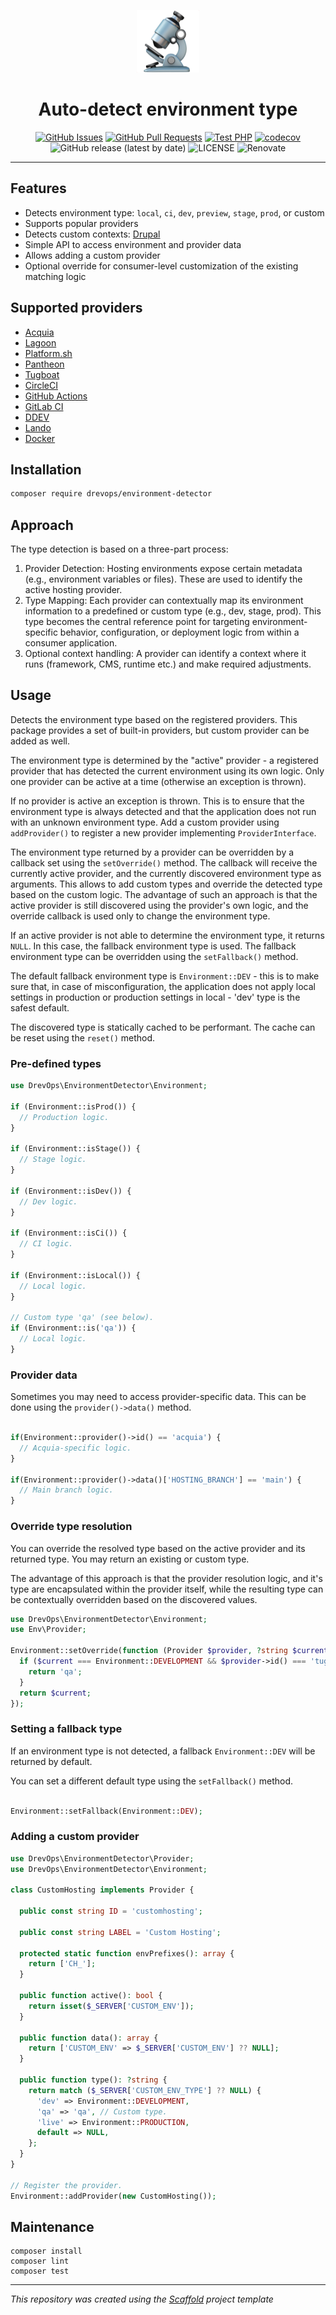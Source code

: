<p align="center">
  <a href="" rel="noopener">
  <img width=100px height=100px src="logo.png" alt="Environment Detector"></a>
</p>

<h1 align="center">Auto-detect environment type</h1>

<div align="center">

[![GitHub Issues](https://img.shields.io/github/issues/drevops/environment-detector.svg)](https://github.com/drevops/environment-detector/issues)
[![GitHub Pull Requests](https://img.shields.io/github/issues-pr/drevops/environment-detector.svg)](https://github.com/drevops/environment-detector/pulls)
[![Test PHP](https://github.com/drevops/environment-detector/actions/workflows/test-php.yml/badge.svg)](https://github.com/drevops/environment-detector/actions/workflows/test-php.yml)
[![codecov](https://codecov.io/gh/drevops/environment-detector/graph/badge.svg?token=7WEB1IXBYT)](https://codecov.io/gh/drevops/environment-detector)
![GitHub release (latest by date)](https://img.shields.io/github/v/release/drevops/environment-detector)
![LICENSE](https://img.shields.io/github/license/drevops/environment-detector)
![Renovate](https://img.shields.io/badge/renovate-enabled-green?logo=renovatebot)

</div>

---

## Features

- Detects environment type: `local`, `ci`, `dev`, `preview`, `stage`, `prod`, or custom
- Supports popular providers
- Detects custom contexts: [Drupal](src/Contexts/Drupal.php)
- Simple API to access environment and provider data
- Allows adding a custom provider
- Optional override for consumer-level customization of the existing matching
  logic

## Supported providers

- [Acquia](src/Providers/Acquia.php)
- [Lagoon](src/Providers/Lagoon.php)
- [Platform.sh](src/Providers/PlatformSh.php)
- [Pantheon](src/Providers/Pantheon.php)
- [Tugboat](src/Providers/Tugboat.php) 
- [CircleCI](src/Providers/CircleCi.php)
- [GitHub Actions](src/Providers/GitHubActions.php) 
- [GitLab CI](src/Providers/GitLabCi.php)
- [DDEV](src/Providers/Ddev.php)
- [Lando](src/Providers/Lando.php) 
- [Docker](src/Providers/Docker.php)

## Installation

```bash
composer require drevops/environment-detector
```

## Approach

The type detection is based on a three-part process:

1. Provider Detection: Hosting environments expose certain metadata (e.g.,
   environment variables or files). These are used to identify the active
   hosting provider.
2. Type Mapping: Each provider can contextually map its environment information
   to a predefined or custom type (e.g., dev, stage, prod). This type becomes
   the central reference point for targeting environment-specific behavior,
   configuration, or deployment logic from within a consumer application.
3. Optional context handling: A provider can identify a context where it runs
   (framework, CMS, runtime etc.) and make required adjustments.
   
## Usage

Detects the environment type based on the registered providers. This package
provides a set of built-in providers, but custom provider can be added as
well.

The environment type is determined by the "active" provider - a registered
provider that has detected the current environment using its own logic.
Only one provider can be active at a time (otherwise an exception is thrown).

If no provider is active an exception is thrown. This is to ensure that the
environment type is always detected and that the application does not run
with an unknown environment type. Add a custom provider using `addProvider()`
to register a new provider implementing `ProviderInterface`.

The environment type returned by a provider can be overridden by a callback
set using the `setOverride()` method. The callback will receive the
currently active provider, and the currently discovered environment type as
arguments. This allows to add custom types and override the detected type
based on the custom logic. The advantage of such an approach is that the
active provider is still discovered using the provider's own logic, and the
override callback is used only to change the environment type.

If an active provider is not able to determine the environment type, it
returns `NULL`. In this case, the fallback environment type is used.
The fallback environment type can be overridden using the `setFallback()`
method.

The default fallback environment type is `Environment::DEV` - this is to make
sure that, in case of misconfiguration, the application does not apply local
settings in production or production settings in local - 'dev' type is
the safest default.

The discovered type is statically cached to be performant. The cache can be
reset using the `reset()` method.

### Pre-defined types

```php
use DrevOps\EnvironmentDetector\Environment;

if (Environment::isProd()) {
  // Production logic.
}

if (Environment::isStage()) {
  // Stage logic.
}

if (Environment::isDev()) {
  // Dev logic.
}

if (Environment::isCi()) {
  // CI logic.
}

if (Environment::isLocal()) {
  // Local logic.
}

// Custom type 'qa' (see below).
if (Environment::is('qa')) {
  // Local logic.
}

```

### Provider data

Sometimes you may need to access provider-specific data. This can be done using
the `provider()->data()` method.

```php

if(Environment::provider()->id() == 'acquia') {
  // Acquia-specific logic.
}

if(Environment::provider()->data()['HOSTING_BRANCH'] == 'main') {
  // Main branch logic.
}

```

### Override type resolution

You can override the resolved type based on the active provider and its returned
type. You may return an existing or custom type.

The advantage of this approach is that the provider resolution logic, and it's
type are encapsulated within the provider itself, while the resulting type
can be contextually overridden based on the discovered values.

```php
use DrevOps\EnvironmentDetector\Environment;
use Env\Provider;

Environment::setOverride(function (Provider $provider, ?string $current): ?string {
  if ($current === Environment::DEVELOPMENT && $provider->id() === 'tugboat') {
    return 'qa';
  }
  return $current;
});
```

### Setting a fallback type

If an environment type is not detected, a fallback `Environment::DEV` will be
returned by default.

You can set a different default type using the `setFallback()` method.

```php

Environment::setFallback(Environment::DEV);

```

### Adding a custom provider

```php
use DrevOps\EnvironmentDetector\Provider;
use DrevOps\EnvironmentDetector\Environment;

class CustomHosting implements Provider {

  public const string ID = 'customhosting';

  public const string LABEL = 'Custom Hosting';

  protected static function envPrefixes(): array {
    return ['CH_'];
  }

  public function active(): bool {
    return isset($_SERVER['CUSTOM_ENV']);
  }

  public function data(): array {
    return ['CUSTOM_ENV' => $_SERVER['CUSTOM_ENV'] ?? NULL];
  }

  public function type(): ?string {
    return match ($_SERVER['CUSTOM_ENV_TYPE'] ?? NULL) {
      'dev' => Environment::DEVELOPMENT,
      'qa' => 'qa', // Custom type.
      'live' => Environment::PRODUCTION,
      default => NULL,
    };
  }
}

// Register the provider.
Environment::addProvider(new CustomHosting());
```

## Maintenance

    composer install
    composer lint
    composer test

---
_This repository was created using
the [Scaffold](https://getscaffold.dev/) project
template_
